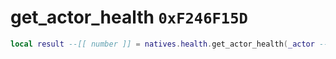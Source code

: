 # get_actor_health `0xF246F15D`

```lua
local result --[[ number ]] = natives.health.get_actor_health(_actor --[[ integer ]])
```